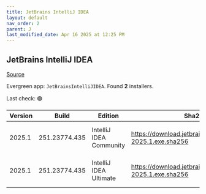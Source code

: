 ```yaml
---
title: JetBrains IntelliJ IDEA
layout: default
nav_order: 2
parent: J
last_modified_date: Apr 16 2025 at 12:25 PM
---
```


## JetBrains IntelliJ IDEA

[Source](https://www.jetbrains.com/)

Evergreen app: `JetBrainsIntelliJIDEA`. Found **2** installers.

Last check: 🟢

| Version | Build         | Edition                 | Sha256                                                       | Date      | Size       | Type | URI                                                                                                            |
| ------- | ------------- | ----------------------- | ------------------------------------------------------------ | --------- | ---------- | ---- | -------------------------------------------------------------------------------------------------------------- |
| 2025.1  | 251.23774.435 | IntelliJ IDEA Community | https://download.jetbrains.com/idea/ideaIC-2025.1.exe.sha256 | 16/4/2025 | 842416536  | exe  | [https://download.jetbrains.com/idea/ideaIC-2025.1.exe](https://download.jetbrains.com/idea/ideaIC-2025.1.exe) |
| 2025.1  | 251.23774.435 | IntelliJ IDEA Ultimate  | https://download.jetbrains.com/idea/ideaIU-2025.1.exe.sha256 | 16/4/2025 | 1263779904 | exe  | [https://download.jetbrains.com/idea/ideaIU-2025.1.exe](https://download.jetbrains.com/idea/ideaIU-2025.1.exe) |
